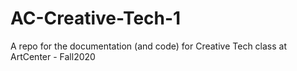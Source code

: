 # AC-Creative-Tech-1
A repo for the documentation (and code) for Creative Tech class at ArtCenter - Fall2020
